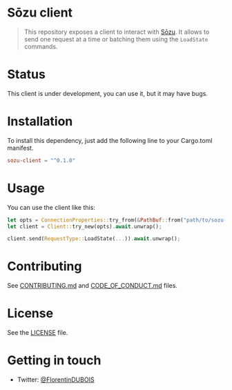 # Sōzu client

> This repository exposes a client to interact with [Sōzu](https://github.com/sozu-proxy/sozu).
> It allows to send one request at a time or batching them using the `LoadState` commands.

# Status

This client is under development, you can use it, but it may have bugs.

# Installation

To install this dependency, just add the following line to your Cargo.toml manifest.

```toml
sozu-client = "^0.1.0"
```

# Usage

You can use the client like this:

```Rust
let opts = ConnectionProperties::try_from(&PathBuf::from("path/to/sozu-configuration.toml")).unwrap();
let client = Client::try_new(opts).await.unwrap();

client.send(RequestType::LoadState(...)).await.unwrap();
```

# Contributing

See [CONTRIBUTING.md](CONTRIBUTING.md) and [CODE_OF_CONDUCT.md](CODE_OF_CONDUCT.md) files.

# License

See the [LICENSE](LICENSE) file.

# Getting in touch

- Twitter: [@FlorentinDUBOIS](https://twitter.com/FlorentinDUBOIS)